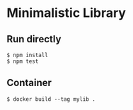 # Minimalistic Library

## Run directly

    $ npm install
    $ npm test

## Container

    $ docker build --tag mylib .
